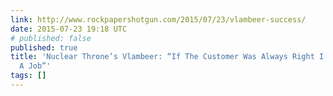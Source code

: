 ```yaml
---
link: http://www.rockpapershotgun.com/2015/07/23/vlambeer-success/
date: 2015-07-23 19:18 UTC
# published: false
published: true
title: 'Nuclear Throne’s Vlambeer: “If The Customer Was Always Right I Wouldn’t Have
  A Job”'
tags: []
---
```



